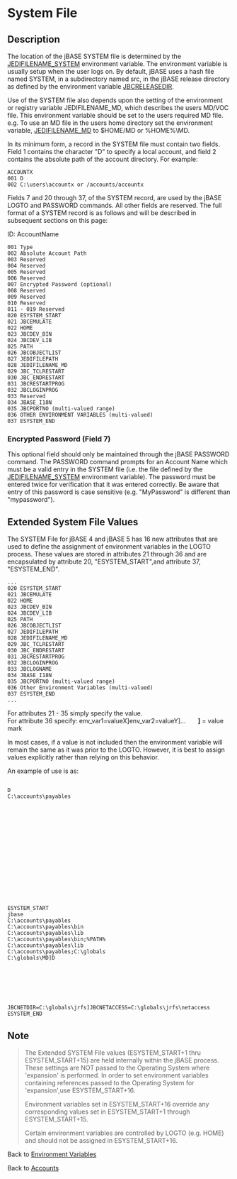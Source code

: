 # System File

<PageHeader />

## Description

The location of the jBASE SYSTEM file is determined by the [JEDIFILENAME\_SYSTEM](./../jedifilename_system) environment variable. The environment variable is usually setup when the user logs on. By default, jBASE uses a hash file named SYSTEM, in a subdirectory named src, in the jBASE release directory as defined by the environment variable [JBCRELEASEDIR](./../jbcreleasedir).

Use of the SYSTEM file also depends upon the setting of the environment or registry variable JEDIFILENAME\_MD, which describes the users MD/VOC file. This environment variable should be set to the users required MD file. e.g. To use an MD file in the users home directory set the environment variable, [JEDIFILENAME\_MD](./../jedifilename_md) to $HOME/MD or %HOME%\MD.

In its minimum form, a record in the SYSTEM file must contain two fields. Field 1 contains the character "D" to specify a local account, and field 2 contains the absolute path of the account directory. For example:

```
ACCOUNTX
001 D
002 C:\users\accountx or /accounts/accountx
```

Fields 7 and 20 through 37, of the SYSTEM record, are used by the jBASE LOGTO and PASSWORD commands. All other fields are reserved. The full format of a SYSTEM record is as follows and will be described in subsequent sections on this page:

ID:  AccountName

```
001 Type
002 Absolute Account Path
003 Reserved
004 Reserved
005 Reserved
006 Reserved
007 Encrypted Password (optional)
008 Reserved
009 Reserved
010 Reserved
011 - 019 Reserved
020 ESYSTEM_START
021 JBCEMULATE
022 HOME
023 JBCDEV_BIN
024 JBCDEV_LIB
025 PATH
026 JBCOBJECTLIST
027 JEDIFILEPATH
028 JEDIFILENAME_MD
029 JBC_TCLRESTART
030 JBC_ENDRESTART
031 JBCRESTARTPROG
032 JBCLOGINPROG
033 Reserved
034 JBASE_I18N
035 JBCPORTNO (multi-valued range)
036 OTHER ENVIRONMENT VARIABLES (multi-valued)
037 ESYSTEM_END
```

### Encrypted Password (Field 7)

This optional field should only be maintained through the jBASE PASSWORD command. The PASSWORD command prompts for an Account Name which must be a valid entry in the SYSTEM file (i.e. the file defined by the [JEDIFILENAME\_SYSTEM](./../jedifilename_system) environment variable). The password must be entered twice for verification that it was entered correctly. Be aware that entry of this password is case sensitive (e.g. "MyPassword" is different than "mypassword").

## Extended System File Values  

The SYSTEM File for jBASE 4 and jBASE 5 has 16 new attributes that are used to define the assignment of environment variables in the LOGTO process. These values are stored in attributes 21 through 36 and are encapsulated by attribute 20, "ESYSTEM\_START",and attribute 37, "ESYSTEM\_END".

```
...
020 ESYSTEM_START
021 JBCEMULATE
022 HOME
023 JBCDEV_BIN
024 JBCDEV_LIB
025 PATH
026 JBCOBJECTLIST
027 JEDIFILEPATH
028 JEDIFILENAME_MD
029 JBC_TCLRESTART
030 JBC_ENDRESTART
031 JBCRESTARTPROG
032 JBCLOGINPROG
033 JBCLOGNAME
034 JBASE_I18N
035 JBCPORTNO (multi-valued range)
036 Other Environment Variables (multi-valued)
037 ESYSTEM_END
...
```

For attributes 21 - 35 simply specify the value.  
For attribute 36 specify: env\_var1=valueX]env\_var2=valueY]...       **]** = value mark

In most cases, if a value is not included then the environment variable will remain the same as it was prior to the LOGTO. However, it is best to assign values explicitly rather than relying on this behavior.

An example of use is as:

```

D
C:\accounts\payables

















ESYSTEM_START
jbase
C:\accounts\payables
C:\accounts\payables\bin
C:\accounts\payables\lib
C:\accounts\payables\bin;%PATH%
C:\accounts\payables\lib
C:\accounts\payables;C:\globals
C:\globals\MD]D







JBCNETDIR=C:\globals\jrfs]JBCNETACCESS=C:\globals\jrfs\netaccess
ESYSTEM_END
```

## Note

> The Extended SYSTEM File values (ESYSTEM\_START+1 thru ESYSTEM\_START+15) are held internally within the jBASE process. These settings are NOT passed to the Operating System where 'expansion' is performed. In order to set environment variables containing references passed to the Operating System for 'expansion',use ESYSTEM\_START+16.
>
> Environment variables set in ESYSTEM\_START+16 override any corresponding values set in ESYSTEM\_START+1 through ESYSTEM\_START+15.
>
> Certain environment variables are controlled by LOGTO (e.g. HOME) and should not be assigned in ESYSTEM\_START+16.

Back to [Environment Variables](./../../environment-variables/README.md)

Back to [Accounts](./../README.md)
